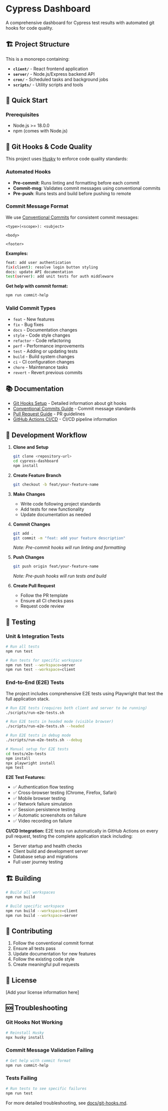 # Cypress Dashboard

A comprehensive dashboard for Cypress test results with automated git hooks for code quality.

## 🏗️ Project Structure

This is a monorepo containing:

- **`client/`** - React frontend application
- **`server/`** - Node.js/Express backend API
- **`cron/`** - Scheduled tasks and background jobs
- **`scripts/`** - Utility scripts and tools

## 🚀 Quick Start

### Prerequisites
- Node.js >= 18.0.0
- npm (comes with Node.js)

## 🎯 Git Hooks & Code Quality

This project uses [Husky](https://typicode.github.io/husky/) to enforce code quality standards:

### Automated Hooks

- **Pre-commit**: Runs linting and formatting before each commit
- **Commit-msg**: Validates commit messages using conventional commits
- **Pre-push**: Runs tests and build before pushing to remote

### Commit Message Format

We use [Conventional Commits](https://www.conventionalcommits.org/) for consistent commit messages:

```
<type>(<scope>): <subject>

<body>

<footer>
```

**Examples:**
```bash
feat: add user authentication
fix(client): resolve login button styling
docs: update API documentation
test(server): add unit tests for auth middleware
```

**Get help with commit format:**
```bash
npm run commit-help
```

### Valid Commit Types
- `feat` - New features
- `fix` - Bug fixes
- `docs` - Documentation changes
- `style` - Code style changes
- `refactor` - Code refactoring
- `perf` - Performance improvements
- `test` - Adding or updating tests
- `build` - Build system changes
- `ci` - CI configuration changes
- `chore` - Maintenance tasks
- `revert` - Revert previous commits

## 📚 Documentation

- [Git Hooks Setup](docs/git-hooks.md) - Detailed information about git hooks
- [Conventional Commits Guide](docs/conventional-commits.md) - Commit message standards
- [Pull Request Guide](docs/pull-request-guide.md) - PR guidelines
- [GitHub Actions CI/CD](docs/github-actions-ci-cd.md) - CI/CD pipeline information

## 🔧 Development Workflow

1. **Clone and Setup**
   ```bash
   git clone <repository-url>
   cd cypress-dashboard
   npm install
   ```

2. **Create Feature Branch**
   ```bash
   git checkout -b feat/your-feature-name
   ```

3. **Make Changes**
   - Write code following project standards
   - Add tests for new functionality
   - Update documentation as needed

4. **Commit Changes**
   ```bash
   git add .
   git commit -m "feat: add your feature description"
   ```
   *Note: Pre-commit hooks will run linting and formatting*

5. **Push Changes**
   ```bash
   git push origin feat/your-feature-name
   ```
   *Note: Pre-push hooks will run tests and build*

6. **Create Pull Request**
   - Follow the PR template
   - Ensure all CI checks pass
   - Request code review

## 🧪 Testing

### Unit & Integration Tests
```bash
# Run all tests
npm run test

# Run tests for specific workspace
npm run test --workspace=server
npm run test --workspace=client
```

### End-to-End (E2E) Tests
The project includes comprehensive E2E tests using Playwright that test the full application stack.

```bash
# Run E2E tests (requires both client and server to be running)
./scripts/run-e2e-tests.sh

# Run E2E tests in headed mode (visible browser)
./scripts/run-e2e-tests.sh --headed

# Run E2E tests in debug mode
./scripts/run-e2e-tests.sh --debug

# Manual setup for E2E tests
cd tests/e2e-tests
npm install
npx playwright install
npm test
```

**E2E Test Features:**
- ✅ Authentication flow testing
- ✅ Cross-browser testing (Chrome, Firefox, Safari)
- ✅ Mobile browser testing
- ✅ Network failure simulation
- ✅ Session persistence testing
- ✅ Automatic screenshots on failure
- ✅ Video recording on failure

**CI/CD Integration:**
E2E tests run automatically in GitHub Actions on every pull request, testing the complete application stack including:
- Server startup and health checks
- Client build and development server
- Database setup and migrations
- Full user journey testing

## 🏗️ Building

```bash
# Build all workspaces
npm run build

# Build specific workspace
npm run build --workspace=client
npm run build --workspace=server
```

## 🤝 Contributing

1. Follow the conventional commit format
2. Ensure all tests pass
3. Update documentation for new features
4. Follow the existing code style
5. Create meaningful pull requests

## 📄 License

[Add your license information here]

## 🆘 Troubleshooting

### Git Hooks Not Working
```bash
# Reinstall Husky
npx husky install
```

### Commit Message Validation Failing
```bash
# Get help with commit format
npm run commit-help
```

### Tests Failing
```bash
# Run tests to see specific failures
npm run test
```

For more detailed troubleshooting, see [docs/git-hooks.md](docs/git-hooks.md).
